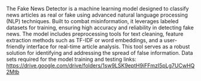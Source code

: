 The Fake News Detector is a machine learning model designed to classify news articles as real or fake using advanced natural language processing (NLP) techniques. Built to combat misinformation, it leverages labeled datasets for training, ensuring high accuracy and reliability in detecting fake news. The model includes preprocessing tools for text cleaning, feature extraction methods such as TF-IDF or word embeddings, and a user-friendly interface for real-time article analysis. This tool serves as a robust solution for identifying and addressing the spread of false information.
Data sets required for the model training and testing links:
https://drive.google.com/drive/folders/1sw9LSK9eptH9iFFmzI5pLg7UCwHQ2Mtb
